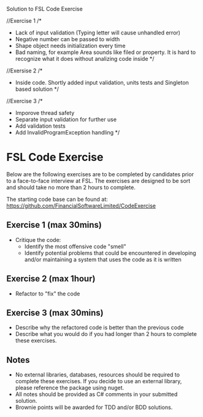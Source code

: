 Solution to FSL Code Exercise

//Exercise 1
/*
* Lack of input validation (Typing letter will cause unhandled error)
* Negative number can be passed to width
* Shape object needs initialization every time
* Bad naming, for example Area sounds like filed or property. It is hard to recognize what it does without analizing code inside
*/

//Exersise 2
/*
* Inside code. Shortly added input validation, units tests and Singleton based solution
*/

//Exercise 3
/*
* Imporove thread safety
* Separate input validation for further use
* Add validation tests
* Add InvalidProgramException handling
*/

FSL Code Exercise
=================

Below are the following exercises are to be completed by candidates prior to a 
face-to-face interview at FSL.  The exercises are designed to be sort and 
should take no more than 2 hours to complete.

The starting code base can be found at:
https://github.com/FinancialSoftwareLimited/CodeExercise


Exercise 1 (max 30mins)
----------
- Critique the code:
  - Identify the most offensive code "smell"
  - Identify potential problems that could be encountered in developing and/or 
    maintaining a system that uses the code as it is written

Exercise 2 (max 1hour)
----------
- Refactor to "fix" the code

Exercise 3 (max 30mins)
----------
- Describe why the refactored code is better than the previous code
- Describe what you would do if you had longer than 2 hours to complete these 
exercises.


Notes
-----
- No external libraries, databases, resources should be required to complete 
  these exercises.  If you decide to use an external library, please reference 
  the package using nuget.
- All notes should be provided as C# comments in your submitted solution.
- Brownie points will be awarded for TDD and/or BDD solutions.
